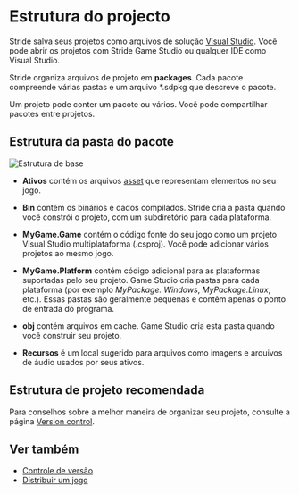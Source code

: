 # Estrutura do projecto

Stride salva seus projetos como arquivos de solução [Visual Studio](https://msdn.microsoft.com/en-us/library/bb165951.aspx?f=255&MSPPError=-2147217396). Você pode abrir os projetos com Stride Game Studio ou qualquer IDE como Visual Studio.

Stride organiza arquivos de projeto em **packages**. Cada pacote compreende várias pastas e um arquivo *.sdpkg que descreve o pacote.

Um projeto pode conter um pacote ou vários. Você pode compartilhar pacotes entre projetos.

## Estrutura da pasta do pacote

![ Estrutura de base](media/folder-structure.png)

* **Ativos** contém os arquivos [asset](../game-studio/assets.md) que representam elementos no seu jogo.

* **Bin** contém os binários e dados compilados. Stride cria a pasta quando você constrói o projeto, com um subdiretório para cada plataforma.

* **MyGame.Game** contém o código fonte do seu jogo como um projeto Visual Studio multiplataforma (.csproj). Você pode adicionar vários projetos ao mesmo jogo.

* **MyGame.Platform** contém código adicional para as plataformas suportadas pelo seu projeto. Game Studio cria pastas para cada plataforma (por exemplo *MyPackage. Windows*, *MyPackage.Linux*, etc.). Essas pastas são geralmente pequenas e contêm apenas o ponto de entrada do programa.

* **obj** contém arquivos em cache. Game Studio cria esta pasta quando você construir seu projeto.

* **Recursos** é um local sugerido para arquivos como imagens e arquivos de áudio usados por seus ativos.

## Estrutura de projeto recomendada

Para conselhos sobre a melhor maneira de organizar seu projeto, consulte a página [Version control](version-control.md).

## Ver também

* [Controle de versão](version-control.md)
* [Distribuir um jogo](distribute-a-game.md)